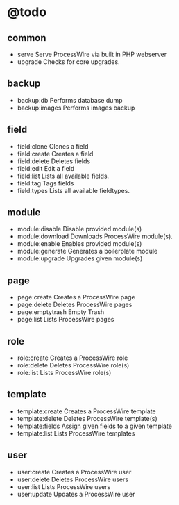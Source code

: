 # @todo

## common

- serve            Serve ProcessWire via built in PHP webserver
- upgrade          Checks for core upgrades.

## backup

- backup:db        Performs database dump
- backup:images    Performs images backup

## field

- field:clone      Clones a field
- field:create     Creates a field
- field:delete     Deletes fields
- field:edit       Edit a field
- field:list       Lists all available fields.
- field:tag        Tags fields
- field:types      Lists all available fieldtypes.

## module

- module:disable   Disable provided module(s)
- module:download  Downloads ProcessWire module(s).
- module:enable    Enables provided module(s)
- module:generate  Generates a boilerplate module
- module:upgrade   Upgrades given module(s)

## page

- page:create      Creates a ProcessWire page
- page:delete      Deletes ProcessWire pages
- page:emptytrash  Empty Trash
- page:list        Lists ProcessWire pages

## role

- role:create      Creates a ProcessWire role
- role:delete      Deletes ProcessWire role(s)
- role:list        Lists ProcessWire role(s)

## template

- template:create  Creates a ProcessWire template
- template:delete  Deletes ProcessWire template(s)
- template:fields  Assign given fields to a given template
- template:list    Lists ProcessWire templates

## user

- user:create      Creates a ProcessWire user
- user:delete      Deletes ProcessWire users
- user:list        Lists ProcessWire users
- user:update      Updates a ProcessWire user
